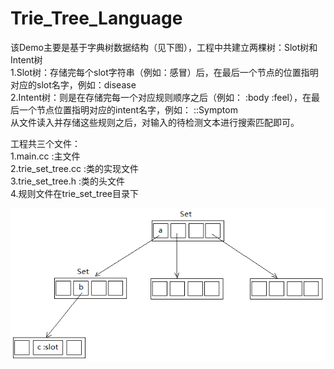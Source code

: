 # Trie_Tree_Language  

 该Demo主要是基于字典树数据结构（见下图），工程中共建立两棵树：Slot树和Intent树  
 1.Slot树：存储完每个slot字符串（例如：感冒）后，在最后一个节点的位置指明对应的slot名字，例如：disease  
 2.Intent树：则是在存储完每一个对应规则顺序之后（例如： :body :feel），在最后一个节点位置指明对应的intent名字，例如： ::Symptom  
 从文件读入并存储这些规则之后，对输入的待检测文本进行搜索匹配即可。  
   
 工程共三个文件：  
 1.main.cc :主文件  
 2.trie_set_tree.cc :类的实现文件  
 3.trie_set_tree.h :类的头文件  
 4.规则文件在trie_set_tree目录下    
 
 ![trie set tree](image/trie_set_tree.png)
